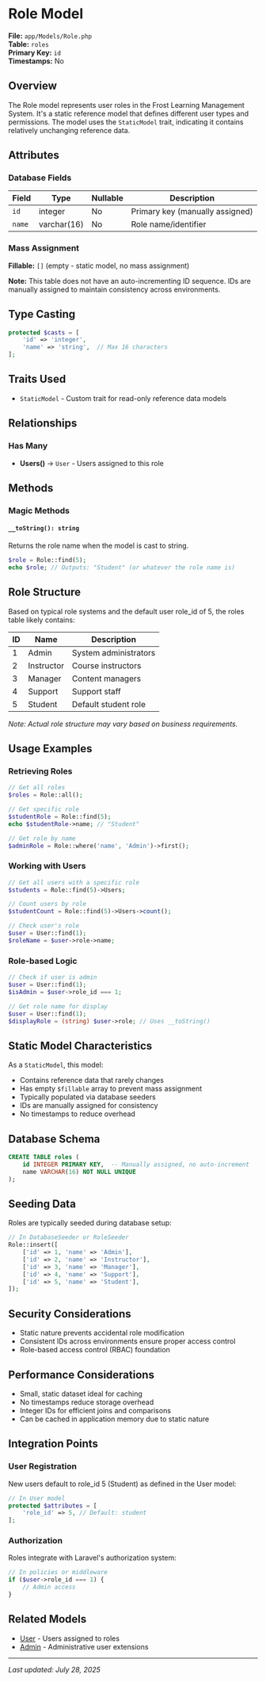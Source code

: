 # Role Model

**File:** `app/Models/Role.php`  
**Table:** `roles`  
**Primary Key:** `id`  
**Timestamps:** No

## Overview

The Role model represents user roles in the Frost Learning Management System. It's a static reference model that defines different user types and permissions. The model uses the `StaticModel` trait, indicating it contains relatively unchanging reference data.

## Attributes

### Database Fields

| Field | Type | Nullable | Description |
|-------|------|----------|-------------|
| `id` | integer | No | Primary key (manually assigned) |
| `name` | varchar(16) | No | Role name/identifier |

### Mass Assignment
**Fillable:** `[]` (empty - static model, no mass assignment)

**Note:** This table does not have an auto-incrementing ID sequence. IDs are manually assigned to maintain consistency across environments.

## Type Casting

```php
protected $casts = [
    'id' => 'integer',
    'name' => 'string',  // Max 16 characters
];
```

## Traits Used

- `StaticModel` - Custom trait for read-only reference data models

## Relationships

### Has Many
- **Users()** → `User` - Users assigned to this role

## Methods

### Magic Methods

#### `__toString(): string`
Returns the role name when the model is cast to string.

```php
$role = Role::find(5);
echo $role; // Outputs: "Student" (or whatever the role name is)
```

## Role Structure

Based on typical role systems and the default user role_id of 5, the roles table likely contains:

| ID | Name | Description |
|----|------|-------------|
| 1 | Admin | System administrators |
| 2 | Instructor | Course instructors |
| 3 | Manager | Content managers |
| 4 | Support | Support staff |
| 5 | Student | Default student role |

*Note: Actual role structure may vary based on business requirements.*

## Usage Examples

### Retrieving Roles
```php
// Get all roles
$roles = Role::all();

// Get specific role
$studentRole = Role::find(5);
echo $studentRole->name; // "Student"

// Get role by name
$adminRole = Role::where('name', 'Admin')->first();
```

### Working with Users
```php
// Get all users with a specific role
$students = Role::find(5)->Users;

// Count users by role
$studentCount = Role::find(5)->Users->count();

// Check user's role
$user = User::find(1);
$roleName = $user->role->name;
```

### Role-based Logic
```php
// Check if user is admin
$user = User::find(1);
$isAdmin = $user->role_id === 1;

// Get role name for display
$user = User::find(1);
$displayRole = (string) $user->role; // Uses __toString()
```

## Static Model Characteristics

As a `StaticModel`, this model:
- Contains reference data that rarely changes
- Has empty `$fillable` array to prevent mass assignment
- Typically populated via database seeders
- IDs are manually assigned for consistency
- No timestamps to reduce overhead

## Database Schema

```sql
CREATE TABLE roles (
    id INTEGER PRIMARY KEY,  -- Manually assigned, no auto-increment
    name VARCHAR(16) NOT NULL UNIQUE
);
```

## Seeding Data

Roles are typically seeded during database setup:

```php
// In DatabaseSeeder or RoleSeeder
Role::insert([
    ['id' => 1, 'name' => 'Admin'],
    ['id' => 2, 'name' => 'Instructor'],
    ['id' => 3, 'name' => 'Manager'],
    ['id' => 4, 'name' => 'Support'],
    ['id' => 5, 'name' => 'Student'],
]);
```

## Security Considerations

- Static nature prevents accidental role modification
- Consistent IDs across environments ensure proper access control
- Role-based access control (RBAC) foundation

## Performance Considerations

- Small, static dataset ideal for caching
- No timestamps reduce storage overhead
- Integer IDs for efficient joins and comparisons
- Can be cached in application memory due to static nature

## Integration Points

### User Registration
New users default to role_id 5 (Student) as defined in the User model:

```php
// In User model
protected $attributes = [
    'role_id' => 5, // Default: student
];
```

### Authorization
Roles integrate with Laravel's authorization system:

```php
// In policies or middleware
if ($user->role_id === 1) {
    // Admin access
}
```

## Related Models

- [User](User.md) - Users assigned to roles
- [Admin](Admin.md) - Administrative user extensions

---

*Last updated: July 28, 2025*
